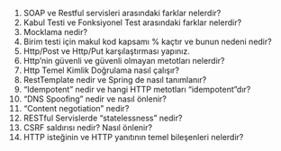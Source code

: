 1.	SOAP ve Restful servisleri arasındaki farklar nelerdir?  
2.	Kabul Testi ve Fonksiyonel Test arasındaki farklar nelerdir?  
3.	Mocklama nedir?  
4.	Birim testi için makul kod kapsamı % kaçtır ve bunun nedeni nedir?  
5.	Http/Post ve Http/Put karşılaştırması yapınız.  
6.	Http’nin güvenli ve güvenli olmayan metotları nelerdir?  
7.	Http Temel Kimlik Doğrulama nasıl çalışır?  
8.	RestTemplate nedir ve Spring de nasıl tanımlanır?  
9.	“Idempotent” nedir ve hangi HTTP metotları “idempotent”dır?  
10.	“DNS Spoofing” nedir ve nasıl önlenir?  
11.	“Content negotiation” nedir?  
12.	RESTful Servislerde “statelessness” nedir?  
13.	CSRF saldırısı nedir? Nasıl önlenir?  
14.	HTTP isteğinin ve HTTP yanıtının temel bileşenleri nelerdir?  


